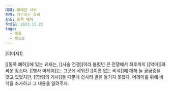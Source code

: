 ```yaml
---
대륙: 루테란 서부
지역: 자고라스 요새
장소: 동쪽 폐허
작성일: 2023.11.22
tags:
  - 대륙
  - 퀘스트
---
```


[이미지1]

[[동쪽 폐허]]에 있는 요새는, [[사슬 전쟁]]이라 불렸던 큰 전쟁에서 최후까지 [[악마]]와 싸운 장소다. [[병사 머레이]]는 그곳에 세워진 [[이름 없는 비석]]에 대해 늘 궁금증을 갖고 있었지만, [[망령의 기사]]들 때문에 쉽사리 발을 옮기지 못했다. 머레이를 위해 비석을 조사하고 그 내용을 알려주자.
